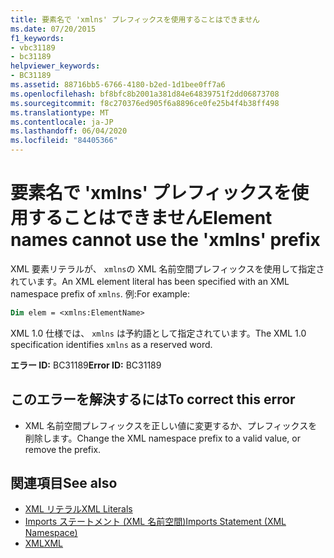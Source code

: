 ```yaml
---
title: 要素名で 'xmlns' プレフィックスを使用することはできません
ms.date: 07/20/2015
f1_keywords:
- vbc31189
- bc31189
helpviewer_keywords:
- BC31189
ms.assetid: 88716bb5-6766-4180-b2ed-1d1bee0ff7a6
ms.openlocfilehash: bf8bfc8b2001a381d84e64839751f2dd06873708
ms.sourcegitcommit: f8c270376ed905f6a8896ce0fe25b4f4b38ff498
ms.translationtype: MT
ms.contentlocale: ja-JP
ms.lasthandoff: 06/04/2020
ms.locfileid: "84405366"
---
```

# <a name="element-names-cannot-use-the-xmlns-prefix"></a><span data-ttu-id="5e6db-102">要素名で 'xmlns' プレフィックスを使用することはできません</span><span class="sxs-lookup"><span data-stu-id="5e6db-102">Element names cannot use the 'xmlns' prefix</span></span>
<span data-ttu-id="5e6db-103">XML 要素リテラルが、 `xmlns`の XML 名前空間プレフィックスを使用して指定されています。</span><span class="sxs-lookup"><span data-stu-id="5e6db-103">An XML element literal has been specified with an XML namespace prefix of `xmlns`.</span></span> <span data-ttu-id="5e6db-104">例:</span><span class="sxs-lookup"><span data-stu-id="5e6db-104">For example:</span></span>  
  
```vb  
Dim elem = <xmlns:ElementName>  
```  
  
 <span data-ttu-id="5e6db-105">XML 1.0 仕様では、 `xmlns` は予約語として指定されています。</span><span class="sxs-lookup"><span data-stu-id="5e6db-105">The XML 1.0 specification identifies `xmlns` as a reserved word.</span></span>  
  
 <span data-ttu-id="5e6db-106">**エラー ID:** BC31189</span><span class="sxs-lookup"><span data-stu-id="5e6db-106">**Error ID:** BC31189</span></span>  
  
## <a name="to-correct-this-error"></a><span data-ttu-id="5e6db-107">このエラーを解決するには</span><span class="sxs-lookup"><span data-stu-id="5e6db-107">To correct this error</span></span>  
  
- <span data-ttu-id="5e6db-108">XML 名前空間プレフィックスを正しい値に変更するか、プレフィックスを削除します。</span><span class="sxs-lookup"><span data-stu-id="5e6db-108">Change the XML namespace prefix to a valid value, or remove the prefix.</span></span>  
  
## <a name="see-also"></a><span data-ttu-id="5e6db-109">関連項目</span><span class="sxs-lookup"><span data-stu-id="5e6db-109">See also</span></span>

- [<span data-ttu-id="5e6db-110">XML リテラル</span><span class="sxs-lookup"><span data-stu-id="5e6db-110">XML Literals</span></span>](../language-reference/xml-literals/index.md)
- [<span data-ttu-id="5e6db-111">Imports ステートメント (XML 名前空間)</span><span class="sxs-lookup"><span data-stu-id="5e6db-111">Imports Statement (XML Namespace)</span></span>](../language-reference/statements/imports-statement-xml-namespace.md)
- [<span data-ttu-id="5e6db-112">XML</span><span class="sxs-lookup"><span data-stu-id="5e6db-112">XML</span></span>](../programming-guide/language-features/xml/index.md)
